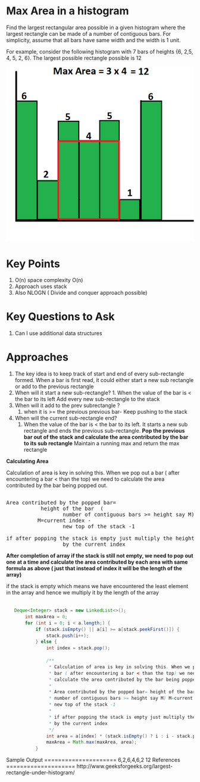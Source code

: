 Max Area in a histogram
===========================================================================
  Find the largest rectangular area possible in a given histogram where the
  largest rectangle can be made of a number of contiguous bars. For simplicity,
  assume that all bars have same width and the width is 1 unit.
  
  For example, consider the following histogram with 7 bars of heights {6, 2,5,
  4, 5, 2, 6}. The largest possible rectangle possible is 12
  
  ![histogram1.png](histogram1.png)
  <div style="page-break-after: always;"></div>
  
Key Points
====================

 1. O(n) space complexity O(n)
 2. Approach uses stack
 3. Also NLOGN ( Divide and conquer approach possible)
		 
				 

Key Questions to Ask
====================
1. Can I use additional data structures

Approaches
====================

1. The key idea is to keep track of start and end of every sub-rectangle formed. When a bar is first read, it could either start a new sub rectangle or add to the previous rectangle 
  1. When will it start a new sub-rectangle? 
    1. When the value of the bar is < the bar to its left Add every new sub-rectangle to the stack
  1. When will it add to the prev subrectangle ? 
      1. when it is >= the previous previous bar- Keep pushing to the stack 
  1. When will the current sub-rectangle end?
      1. When the value of the bar is < the bar to its left. It starts a new sub rectangle and ends the
	  previous sub-rectangle. <b>Pop the previous bar out of the stack and calculate the area contributed by the bar to its sub rectangle</b>
	  Maintain a running max and return the max rectangle
	  
	  
<b>Calculating Area</b>


Calculation of area is key in solving this.
 When we pop out a bar ( after encountering a bar < than the top) we need to
				  calculate the area contributed by the bar being popped out.
<pre>				  
Area contributed by the popped bar= 
           height of the bar  (
				  number of contiguous bars >= height say M) 
		  M=current index -
				  new top of the stack -1
				  
if after popping the stack is empty just multiply the height
				  by the current index
</pre>				  
<b>After completion of array if the stack is still not empty, we need to pop out one at a time and calculate the area contributed by each area with same formula as above ( just that instead of index it will be the length of the array)
</b>

 if the stack is empty which means we have encountered the least element in the array and hence we multiply it by the length of the array
 ``` java

    Deque<Integer> stack = new LinkedList<>();
		int maxArea = 0;
		for (int i = 0; i < a.length;) {
			if (stack.isEmpty() || a[i] >= a[stack.peekFirst()]) {
				stack.push(i++);
			} else {
				int index = stack.pop();

				/**
				 * Calculation of area is key in solving this. When we pop out a
				 * bar ( after encountering a bar < than the top) we need to
				 * calculate the area contributed by the bar being popped out.
				 * 
				 * Area contributed by the popped bar= height of the bar * (
				 * number of contiguous bars >= height say M) M=current index -
				 * new top of the stack -1
				 * 
				 * if after popping the stack is empty just multiply the height
				 * by the current index
				 */
				int area = a[index] * (stack.isEmpty() ? i : i - stack.peekFirst() - 1);
				maxArea = Math.max(maxArea, area);
			}
 ```
 <div style="page-break-after: always;"></div>
Sample Output
=====================
6,2,6,4,6,2
12
References
====================
http://www.geeksforgeeks.org/largest-rectangle-under-histogram/
